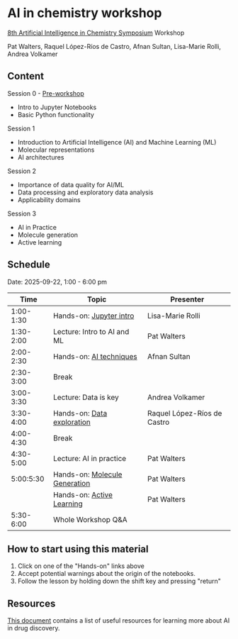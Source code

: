 # AI in chemistry workshop

[8th Artificial Intelligence in Chemistry Symposium](https://www.rscbmcs.org/events/aichem8/) Workshop

Pat Walters, Raquel López-Ríos de Castro, Afnan Sultan, Lisa-Marie Rolli, Andrea Volkamer

## Content

Session 0 - [Pre-workshop](https://github.com/volkamerlab/ai_in_chemistry_workshop_2025/tree/main/Intro_Session)
* Intro to Jupyter Notebooks
* Basic Python functionality 

Session 1
* Introduction to Artificial Intelligence (AI) and Machine Learning (ML)
* Molecular representations
* AI architectures

Session 2
* Importance of data quality for AI/ML
* Data processing and exploratory data analysis
* Applicability domains

Session 3
* AI in Practice
* Molecule generation
* Active learning

## Schedule

Date: 2025-09-22, 1:00 - 6:00 pm


| Time      | Topic                           | Presenter                   |
| ----------| ------------------------------- | --------------------------- |
| 1:00-1:30 | Hands-on: [Jupyter intro][0]    | Lisa-Marie Rolli            |
| 1:30-2:00 | Lecture: Intro to AI and ML     | Pat Walters                 |
| 2:00-2:30 | Hands-on: [AI techniques][1]    | Afnan Sultan                |
| 2:30-3:00 | Break            |         |
| 3:00-3:30 | Lecture: Data is key            | Andrea Volkamer             |
| 3:30-4:00 | Hands-on: [Data exploration][2] | Raquel López-Ríos de Castro |
| 4:00-4:30 | Break            |         |
| 4:30-5:00 | Lecture: AI in practice         | Pat Walters                 |
| 5:00:5:30 | Hands-on: [Molecule Generation][3]   | Pat Walters                 |
|           | Hands-on: [Active Learning][4]   | Pat Walters                 |
| 5:30-6:00 | Whole Workshop Q&A            |         |

<!-- TODO: Update colab links -->

[0]: https://colab.research.google.com/github/volkamerlab/ai_in_chemistry_workshop_2025/blob/main/Intro_Session/session_0_intro_to_python.ipynb
[1]: https://colab.research.google.com/github/volkamerlab/ai_in_chemistry_workshop_2025/blob/main/notebooks/1_ML_DL_data_representation.ipynb
[2]: https://colab.research.google.com/github/volkamerlab/ai_in_chemistry_workshop/blob/main/Session_2/AI_in_chemistry_workshop_session_2.ipynb
[3]: https://colab.research.google.com/github/volkamerlab/ai_in_chemistry_workshop_2025/blob/main/notebooks/3_Molecule_Generation/SMILES_RNN.ipynb
[4]: https://colab.research.google.com/github/volkamerlab/ai_in_chemistry_workshop_2025/blob/main/notebooks/4_Active_Learning/active_regression.ipynb

## How to start using this material

1. Click on one of the "Hands-on" links above
2. Accept potential warnings about the origin of the notebooks.
3. Follow the lesson by holding down the shift key and pressing "return"


## Resources
[This document](https://github.com/volkamerlab/ai_in_chemistry_workshop/blob/main/resources.md) contains a list of useful resources for learning more about AI in drug discovery.
